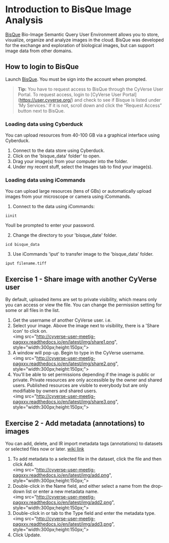 # Introduction to BisQue Image Analysis

[BisQue](http://www.cyverse.org/bisque) Bio-Image Semantic Query User Environment allows you to store, visualize, organize and analyze images in the cloud. BisQue was developed for the exchange and exploration of biological images, but can support image data from other domains. 

## How to login to BisQue
Launch [BisQue](http://bisque.iplantcollaborative.org/client_service/). You must be sign into the account when prompted.

>**Tip:** You have to request access to BisQue through the CyVerse User Portal. To request access, login to [CyVerse User Portal] (https://user.cyverse.org/) and check to see if Bisque is listed under ‘My Services.’ If it is not, scroll down and click the “Request Access” button next to BisQue.

### Loading data using Cyberduck

You can upload resources from 40-100 GB via a graphical interface using Cyberduck.

1.	Connect to the data store using Cyberduck.
2.	Click on the 'bisque_data' folder' to open.
3.  Drag your image(s) from your computer into the folder.
4.	Under my recent stuff, select the Images tab to find your image(s).

### Loading data using iCommands

You can upload large resources (tens of GBs) or automatically upload images from your microscope or camera using iCommands.

1.	Connect to the data using iCommands:
```
iinit
```
Youll be prompted to enter your password.

2. Change the directory to your 'bisque_date' folder.
```
icd bisque_data
```

3.  Use iCommands 'iput' to transfer image to the 'bisque_data' folder.
```
iput filename.tiff
```

## Exercise 1 - Share image with another CyVerse user
By default, uploaded items are set to private visibility, which means only you can access or view the file. You can change the permission setting for some or all files in the list.

1. Get the username of another CyVerse user. i.e. 
2. Select your image. Above the image next to visibility, there is a 'Share icon' to click on.
<br><img src="http://cyverse-user-meetig-pagxxv.readthedocs.io/en/latest/img/share1.png", style="width:300px;height:150px;">
3. A window will pop-up. Begin to type in the CyVerse username.
<br><img src="http://cyverse-user-meetig-pagxxv.readthedocs.io/en/latest/img/share2.png", style="width:300px;height:150px;">
4. You'll be able to set permissions depending if the image is public or private. Private resources are only accessible by the owner and shared users. Published resources are visible to everybody but are only modifiable by owners and shared users.
<br><img src="http://cyverse-user-meetig-pagxxv.readthedocs.io/en/latest/img/share3.png", style="width:300px;height:150px;">

## Exercise 2 - Add metadata (annotations) to images
You can add, delete, and IR import metadata tags (annotations) to datasets or selected files now or later.
[wiki link](https://pods.iplantcollaborative.org/wiki/display/BIS/Uploading+Files%2C+Images%2C+and+Directories+to+BisQue) 

1. To add metadata to a selected file in the dataset, click the file and then click Add.
<br><img src="http://cyverse-user-meetig-pagxxv.readthedocs.io/en/latest/img/add.png", style="width:300px;height:150px;">
2. Double-click in the Name field, and either select a name from the drop-down list or enter a new metadata name.
<br><img src="http://cyverse-user-meetig-pagxxv.readthedocs.io/en/latest/img/add2.png", style="width:300px;height:150px;">
3. Double-click in or tab to the Type field and enter the metadata type.
<br><img src="http://cyverse-user-meetig-pagxxv.readthedocs.io/en/latest/img/add3.png", style="width:300px;height:150px;">
4. Click Update.
